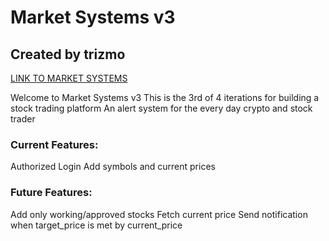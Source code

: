 # Market Systems v3
## Created by trizmo

[LINK TO MARKET SYSTEMS](https://fathomless-everglades-95313.herokuapp.com/)

Welcome to Market Systems v3
This is the 3rd of 4 iterations for building a stock trading platform
An alert system for the every day crypto and stock trader

### Current Features:
Authorized Login
Add symbols and current prices


### Future Features:
Add only working/approved stocks
Fetch current price
Send notification when target_price is met by current_price
